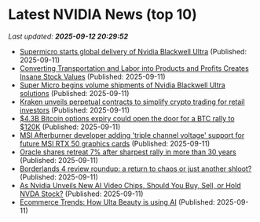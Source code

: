 # Latest NVIDIA News (top 10)
_Last updated: **2025-09-12 20:29:52**_

- [Supermicro starts global delivery of Nvidia Blackwell Ultra](https://biztoc.com/x/106beb66251c51ab) (Published: 2025-09-11)
- [Converting Transportation and Labor into Products and Profits Creates Insane Stock Values](https://www.nextbigfuture.com/2025/09/converting-transportation-and-labor-into-products-and-profits-creates-insane-stock-values.html) (Published: 2025-09-11)
- [Super Micro begins volume shipments of Nvidia Blackwell Ultra solutions](https://thefly.com/permalinks/entry.php/id4197038/SMCI;NVDA-Super-Micro-begins-volume-shipments-of-Nvidia-Blackwell-Ultra-solutions) (Published: 2025-09-11)
- [Kraken unveils perpetual contracts to simplify crypto trading for retail investors](https://cryptoslate.com/kraken-unveils-perpetual-contracts-to-simplify-crypto-trading-for-retail-investors/) (Published: 2025-09-11)
- [$4.3B Bitcoin options expiry could open the door for a BTC rally to $120K](https://cointelegraph.com/news/bitcoin-dollar4-3b-monthly-options-expiry-paves-path-to-dollar120k) (Published: 2025-09-11)
- [MSI Afterburner developer adding 'triple channel voltage' support for future MSI RTX 50 graphics cards](https://www.tomshardware.com/pc-components/gpus/msi-afterburner-developer-adding-triple-channel-voltage-support-for-future-msi-rtx-50-graphics-cards) (Published: 2025-09-11)
- [Oracle shares retreat 7% after sharpest rally in more than 30 years](https://www.cnbc.com/2025/09/11/oracle-shares-slide-7percent-openai.html) (Published: 2025-09-11)
- [Borderlands 4 review roundup: a return to chaos or just another shloot?](https://www.windowscentral.com/gaming/borderlands-4-review-roundup-a-return-to-chaos-or-just-another-shloot) (Published: 2025-09-11)
- [As Nvidia Unveils New AI Video Chips, Should You Buy, Sell, or Hold NVDA Stock?](https://biztoc.com/x/7cbb34f7fa114269) (Published: 2025-09-11)
- [Ecommerce Trends: How Ulta Beauty is using AI](https://www.digitalcommerce360.com/2025/09/11/how-ulta-beauty-is-using-ai/) (Published: 2025-09-11)
